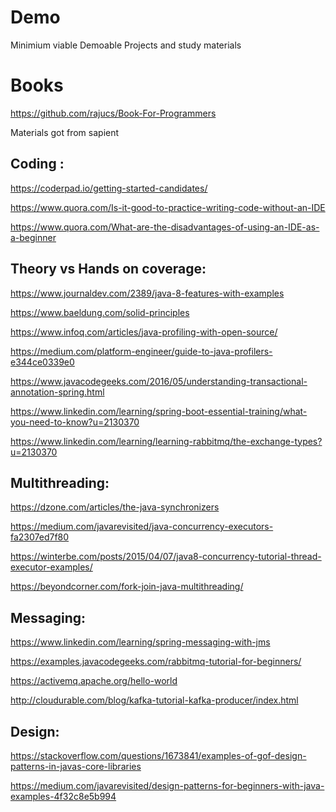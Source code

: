 # Demo
Minimium viable Demoable Projects and study materials

# Books

https://github.com/rajucs/Book-For-Programmers

Materials got from sapient

Coding :
-           
https://coderpad.io/getting-started-candidates/

https://www.quora.com/Is-it-good-to-practice-writing-code-without-an-IDE

https://www.quora.com/What-are-the-disadvantages-of-using-an-IDE-as-a-beginner

Theory vs Hands on coverage:
-     
https://www.journaldev.com/2389/java-8-features-with-examples

https://www.baeldung.com/solid-principles

https://www.infoq.com/articles/java-profiling-with-open-source/

https://medium.com/platform-engineer/guide-to-java-profilers-e344ce0339e0

https://www.javacodegeeks.com/2016/05/understanding-transactional-annotation-spring.html

https://www.linkedin.com/learning/spring-boot-essential-training/what-you-need-to-know?u=2130370

https://www.linkedin.com/learning/learning-rabbitmq/the-exchange-types?u=2130370

Multithreading:
-     
https://dzone.com/articles/the-java-synchronizers

https://medium.com/javarevisited/java-concurrency-executors-fa2307ed7f80

https://winterbe.com/posts/2015/04/07/java8-concurrency-tutorial-thread-executor-examples/

https://beyondcorner.com/fork-join-java-multithreading/

Messaging:
-     
https://www.linkedin.com/learning/spring-messaging-with-jms

https://examples.javacodegeeks.com/rabbitmq-tutorial-for-beginners/

https://activemq.apache.org/hello-world

http://cloudurable.com/blog/kafka-tutorial-kafka-producer/index.html

Design:
-     
https://stackoverflow.com/questions/1673841/examples-of-gof-design-patterns-in-javas-core-libraries

https://medium.com/javarevisited/design-patterns-for-beginners-with-java-examples-4f32c8e5b994


